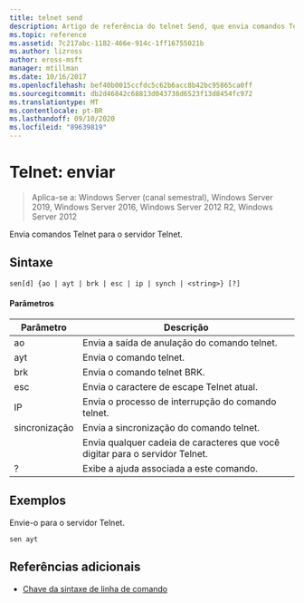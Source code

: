 ```yaml
---
title: telnet send
description: Artigo de referência do telnet Send, que envia comandos Telnet para o servidor Telnet.
ms.topic: reference
ms.assetid: 7c217abc-1182-466e-914c-1ff16755021b
ms.author: lizross
author: eross-msft
manager: mtillman
ms.date: 10/16/2017
ms.openlocfilehash: bef40b0015ccfdc5c62b6acc8b42bc95865ca0ff
ms.sourcegitcommit: db2d46842c68813d043738d6523f13d8454fc972
ms.translationtype: MT
ms.contentlocale: pt-BR
ms.lasthandoff: 09/10/2020
ms.locfileid: "89639819"
---
```

# <a name="telnet-send"></a>Telnet: enviar

> Aplica-se a: Windows Server (canal semestral), Windows Server 2019, Windows Server 2016, Windows Server 2012 R2, Windows Server 2012

Envia comandos Telnet para o servidor Telnet.

## <a name="syntax"></a>Sintaxe
```
sen[d] {ao | ayt | brk | esc | ip | synch | <string>} [?]
```
#### <a name="parameters"></a>Parâmetros

| Parâmetro |                     Descrição                      |
|-----------|------------------------------------------------------|
|    ao     |       Envia a saída de anulação do comando telnet.        |
|    ayt    |       Envia o comando telnet.       |
|    brk    |            Envia o comando telnet BRK.            |
|    esc    |      Envia o caractere de escape Telnet atual.      |
|    IP     |     Envia o processo de interrupção do comando telnet.     |
|   sincronização   |           Envia a sincronização do comando telnet.           |
| <string>  | Envia qualquer cadeia de caracteres que você digitar para o servidor Telnet. |
|     ?     |     Exibe a ajuda associada a este comando.      |

## <a name="examples"></a>Exemplos
Envie-o para o servidor Telnet.
```
sen ayt
```
## <a name="additional-references"></a>Referências adicionais
- [Chave da sintaxe de linha de comando](command-line-syntax-key.md)
